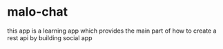 # malo-chat
this app is a learning app which provides the main part of how to create a rest api by building social app
